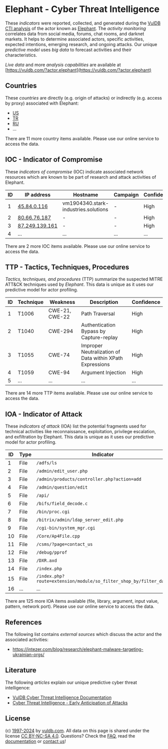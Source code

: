 # Elephant - Cyber Threat Intelligence

These _indicators_ were reported, collected, and generated during the [VulDB CTI analysis](https://vuldb.com/?kb.cti) of the actor known as [Elephant](https://vuldb.com/?actor.elephant). The _activity monitoring_ correlates data from social media, forums, chat rooms, and darknet markets. It helps to determine associated actors, specific activities, expected intentions, emerging research, and ongoing attacks. Our unique _predictive model_ uses _big data_ to forecast activities and their characteristics.

_Live data_ and more _analysis capabilities_ are available at [https://vuldb.com/?actor.elephant](https://vuldb.com/?actor.elephant)

## Countries

These _countries_ are directly (e.g. origin of attacks) or indirectly (e.g. access by proxy) associated with Elephant:

* [US](https://vuldb.com/?country.us)
* [TR](https://vuldb.com/?country.tr)
* [RU](https://vuldb.com/?country.ru)
* ...

There are 11 more country items available. Please use our online service to access the data.

## IOC - Indicator of Compromise

These _indicators of compromise_ (IOC) indicate associated network resources which are known to be part of research and attack activities of Elephant.

ID | IP address | Hostname | Campaign | Confidence
-- | ---------- | -------- | -------- | ----------
1 | [45.84.0.116](https://vuldb.com/?ip.45.84.0.116) | vm1904340.stark-industries.solutions | - | High
2 | [80.66.76.187](https://vuldb.com/?ip.80.66.76.187) | - | - | High
3 | [87.249.139.161](https://vuldb.com/?ip.87.249.139.161) | - | - | High
4 | ... | ... | ... | ...

There are 2 more IOC items available. Please use our online service to access the data.

## TTP - Tactics, Techniques, Procedures

_Tactics, techniques, and procedures_ (TTP) summarize the suspected MITRE ATT&CK techniques used by _Elephant_. This data is unique as it uses our predictive model for actor profiling.

ID | Technique | Weakness | Description | Confidence
-- | --------- | -------- | ----------- | ----------
1 | T1006 | CWE-21, CWE-22 | Path Traversal | High
2 | T1040 | CWE-294 | Authentication Bypass by Capture-replay | High
3 | T1055 | CWE-74 | Improper Neutralization of Data within XPath Expressions | High
4 | T1059 | CWE-94 | Argument Injection | High
5 | ... | ... | ... | ...

There are 14 more TTP items available. Please use our online service to access the data.

## IOA - Indicator of Attack

These _indicators of attack_ (IOA) list the potential fragments used for technical activities like reconnaissance, exploitation, privilege escalation, and exfiltration by Elephant. This data is unique as it uses our predictive model for actor profiling.

ID | Type | Indicator | Confidence
-- | ---- | --------- | ----------
1 | File | `/adfs/ls` | Medium
2 | File | `/admin/edit_user.php` | High
3 | File | `/admin/products/controller.php?action=add` | High
4 | File | `/admin/question/edit` | High
5 | File | `/api/` | Low
6 | File | `/bifs/field_decode.c` | High
7 | File | `/bin/proc.cgi` | High
8 | File | `/bitrix/admin/ldap_server_edit.php` | High
9 | File | `/cgi-bin/system_mgr.cgi` | High
10 | File | `/Core/Ap4File.cpp` | High
11 | File | `/csms/?page=contact_us` | High
12 | File | `/debug/pprof` | Medium
13 | File | `/DXR.axd` | Medium
14 | File | `/index.php` | Medium
15 | File | `/index.php?route=extension/module/so_filter_shop_by/filter_data` | High
16 | ... | ... | ...

There are 125 more IOA items available (file, library, argument, input value, pattern, network port). Please use our online service to access the data.

## References

The following list contains _external sources_ which discuss the actor and the associated activities:

* https://intezer.com/blog/research/elephant-malware-targeting-ukrainian-orgs/

## Literature

The following _articles_ explain our unique predictive cyber threat intelligence:

* [VulDB Cyber Threat Intelligence Documentation](https://vuldb.com/?kb.cti)
* [Cyber Threat Intelligence - Early Anticipation of Attacks](https://www.scip.ch/en/?labs.20201022)

## License

(c) [1997-2024](https://vuldb.com/?kb.changelog) by [vuldb.com](https://vuldb.com/?kb.about). All data on this page is shared under the license [CC BY-NC-SA 4.0](https://creativecommons.org/licenses/by-nc-sa/4.0/). Questions? Check the [FAQ](https://vuldb.com/?kb.faq), read the [documentation](https://vuldb.com/?kb) or [contact us](https://vuldb.com/?contact)!
